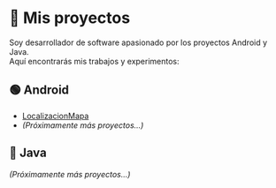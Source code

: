# 📂 Mis proyectos
Soy desarrollador de software apasionado por los proyectos Android y Java.  
Aquí encontrarás mis trabajos y experimentos:

## 🟢 Android
- [LocalizacionMapa](https://github.com/JorgeBenitezA/LocalizacionMapa)
- *(Próximamente más proyectos...)*


## 🔵 Java
*(Próximamente más proyectos...)*

